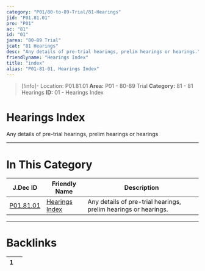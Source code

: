 ```yaml
---
category: "P01/80-to-89-Trial/81-Hearings"
jid: "P01.81.01"
pro: "P01"
ac: "81"
id: "01"
jarea: "80-89 Trial"
jcat: "81 Hearings"
desc: "Any details of pre-trial hearings, prelim hearings or hearings."
friendlyname: "Hearings Index"
title: "index"
alias: "P01-81-01, Hearings Index"
---
```

>[!info]- Location: P01.81.01
>**Area:** P01 - 80-89 Trial
>**Category:** 81 - 81 Hearings
>**ID:** 01 - Hearings Index

# Hearings Index

Any details of pre-trial hearings, prelim hearings or hearings
 


---
# In This Category

| J.Dec ID                                                              | Friendly Name                                                              | Description                                                     |
| --------------------------------------------------------------------- | -------------------------------------------------------------------------- | --------------------------------------------------------------- |
| [P01.81.01](index.md) | [Hearings Index](index.md) | Any details of pre-trial hearings, prelim hearings or hearings. |


---
# Backlinks
<div><table class="dataview table-view-table"><thead class="table-view-thead"><tr class="table-view-tr-header"><th class="table-view-th"><span></span><span class="dataview small-text">1</span></th><th class="table-view-th"><span></span></th></tr></thead><tbody class="table-view-tbody"></tbody></table></div>